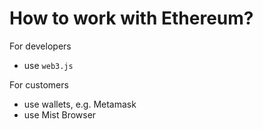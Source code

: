 # How to work with Ethereum?

For developers

- use `web3.js`

For customers

- use wallets, e.g. Metamask
- use Mist Browser
